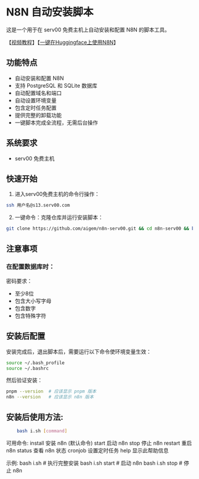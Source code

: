 # N8N 自动安装脚本

这是一个用于在 serv00 免费主机上自动安装和配置 N8N 的脚本工具。

【[视频教程](https://www.bilibili.com/video/BV1PZy2YdErb/)】【[一键在Huggingface上使用N8N](https://www.bilibili.com/video/BV1e6sVeEEhR/)】

## 功能特点

- 自动安装和配置 N8N
- 支持 PostgreSQL 和 SQLite 数据库
- 自动配置域名和端口
- 自动设置环境变量
- 包含定时任务配置
- 提供完整的卸载功能
- 一键脚本完成全流程，无需后台操作

## 系统要求

- serv00 免费主机

## 快速开始

1. 进入serv00免费主机的命令行操作：
```bash
ssh 用户名@s13.serv00.com
``` 

2. 一键命令：克隆仓库并运行安装脚本：
```bash
git clone https://github.com/aigem/n8n-serv00.git && cd n8n-serv00 && bash i.sh
```



## 注意事项

### 在配置数据库时：

密码要求：
- 至少8位
- 包含大小写字母
- 包含数字
- 包含特殊字符

## 安装后配置

安装完成后，退出脚本后，需要运行以下命令使环境变量生效：

```bash
source ~/.bash_profile
source ~/.bashrc
```

然后验证安装：

```bash
pnpm --version  # 应该显示 pnpm 版本
n8n --version   # 应该显示 n8n 版本
```

## 安装后使用方法:
```bash
    bash i.sh [command]
```

可用命令:
    install     安装 n8n (默认命令)
    start       启动 n8n
    stop        停止 n8n
    restart     重启 n8n
    status      查看 n8n 状态
    cronjob     设置定时任务
    help        显示此帮助信息

示例:
    bash i.sh              # 执行完整安装
    bash i.sh start        # 启动 n8n
    bash i.sh stop         # 停止 n8n